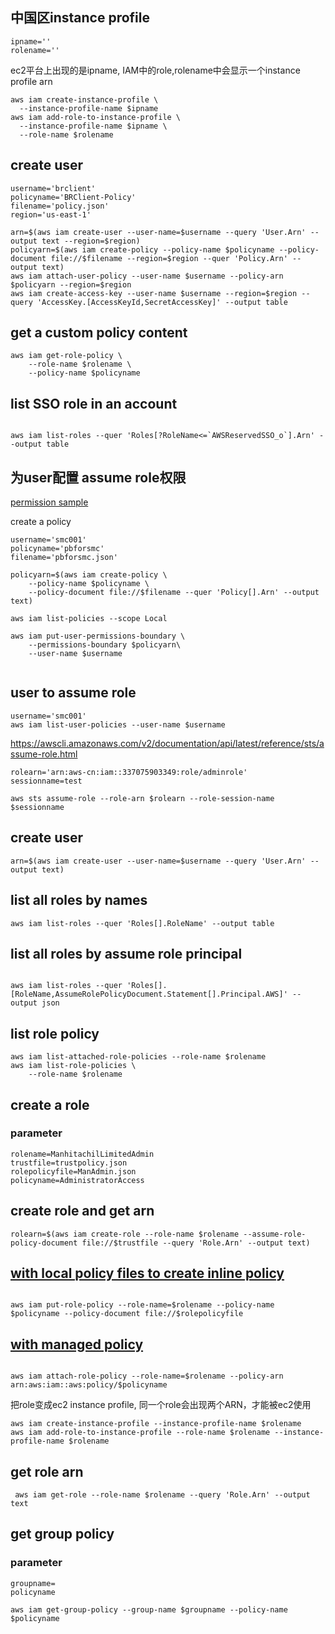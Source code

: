 ## 中国区instance profile
```
ipname=''
rolename=''
```
ec2平台上出现的是ipname,
IAM中的role,rolename中会显示一个instance profile arn
```
aws iam create-instance-profile \
  --instance-profile-name $ipname
aws iam add-role-to-instance-profile \
  --instance-profile-name $ipname \
  --role-name $rolename
```

## create user

```
username='brclient'
policyname='BRClient-Policy'
filename='policy.json'
region='us-east-1'
```
```
arn=$(aws iam create-user --user-name=$username --query 'User.Arn' --output text --region=$region)
policyarn=$(aws iam create-policy --policy-name $policyname --policy-document file://$filename --region=$region --quer 'Policy.Arn' --output text)
aws iam attach-user-policy --user-name $username --policy-arn $policyarn --region=$region
aws iam create-access-key --user-name $username --region=$region --query 'AccessKey.[AccessKeyId,SecretAccessKey]' --output table

```


## get a custom policy content
```
aws iam get-role-policy \
    --role-name $rolename \
    --policy-name $policyname

```
## list SSO role in an account
```

aws iam list-roles --quer 'Roles[?RoleName<=`AWSReservedSSO_o`].Arn' --output table
```
## 为user配置 assume role权限
[permission sample](assume-role.json)


create a policy
```
username='smc001'
policyname='pbforsmc'
filename='pbforsmc.json'
```
```
policyarn=$(aws iam create-policy \    
    --policy-name $policyname \       
    --policy-document file://$filename --quer 'Policy[].Arn' --output text)
```
```
aws iam list-policies --scope Local 
```
```
aws iam put-user-permissions-boundary \
    --permissions-boundary $policyarn\
    --user-name $username


```
## user to assume role
```
username='smc001'
aws iam list-user-policies --user-name $username
```
https://awscli.amazonaws.com/v2/documentation/api/latest/reference/sts/assume-role.html
```
rolearn='arn:aws-cn:iam::337075903349:role/adminrole'
sessionname=test
```

```
aws sts assume-role --role-arn $rolearn --role-session-name $sessionname
```


## create user
```
arn=$(aws iam create-user --user-name=$username --query 'User.Arn' --output text)
```
## list all roles by names

```
aws iam list-roles --quer 'Roles[].RoleName' --output table
```
## list all roles by assume role principal
```

aws iam list-roles --quer 'Roles[].[RoleName,AssumeRolePolicyDocument.Statement[].Principal.AWS]' --output json
```
## list role policy
```
aws iam list-attached-role-policies --role-name $rolename
aws iam list-role-policies \
    --role-name $rolename
```
## create a role 
### parameter
```
rolename=ManhitachilLimitedAdmin
trustfile=trustpolicy.json
rolepolicyfile=ManAdmin.json
policyname=AdministratorAccess
```
##  create role and get arn
```
rolearn=$(aws iam create-role --role-name $rolename --assume-role-policy-document file://$trustfile --query 'Role.Arn' --output text)
```
## [with local policy files to create inline policy](https://docs.aws.amazon.com/cli/latest/reference/iam/put-role-policy.html)

```

aws iam put-role-policy --role-name=$rolename --policy-name $policyname --policy-document file://$rolepolicyfile
```
## [with managed policy](https://docs.aws.amazon.com/cli/latest/reference/iam/attach-role-policy.html)

```

aws iam attach-role-policy --role-name=$rolename --policy-arn arn:aws:iam::aws:policy/$policyname
```
把role变成ec2 instance profile, 同一个role会出现两个ARN，才能被ec2使用
```
aws iam create-instance-profile --instance-profile-name $rolename
aws iam add-role-to-instance-profile --role-name $rolename --instance-profile-name $rolename
```
## get role arn
```
 aws iam get-role --role-name $rolename --query 'Role.Arn' --output text
```
## get group policy
### parameter
```
groupname=
policyname
```

```
aws iam get-group-policy --group-name $groupname --policy-name $policyname
```
